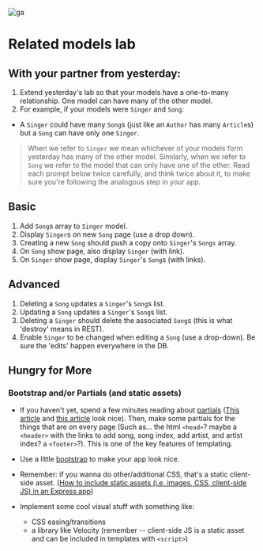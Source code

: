 ![ga](https://ga-dash.s3.amazonaws.com/production/assets/logo-9f88ae6c9c3871690e33280fcf557f33.png)

# Related models lab

## With your partner from yesterday:

1. Extend yesterday's lab so that your models have a one-to-many relationship. One model can have many of the other model.
1. For example, if your models were `Singer` and `Song`: 
  * A `Singer` could have many `Song`s (just like an `Author` has many `Article`s) but a `Song` can have only one `Singer`.

> When we refer to `Singer` we mean whichever of your models form yesterday has many of the other model.  Similarly, when we refer to `Song` we refer to the model that can only have one of the other.  Read each prompt below twice carefully, and think twice about it, to make sure you're following the analogous step in your app.


## Basic

1. Add `Song`s array to `Singer` model.
1. Display `Singer`s on new `Song` page (use a drop down).
1. Creating a new `Song` should push a copy onto `Singer`'s `Songs` array.
1. On `Song` show page, also display `Singer` (with link).
1. On `Singer` show page, display `Singer`'s `Song`s (with links).

## Advanced

1. Deleting a `Song` updates a `Singer`'s `Song`s list.
1. Updating a `Song` updates a `Singer`'s `Song`s list.
1. Deleting a `Singer` should delete the associated `Song`s (this is what 'destroy' means in REST).
1. Enable `Singer` to be changed when editing a `Song` (use a drop-down). Be sure the 'edits' happen everywhere in the DB.

## Hungry for More

### Bootstrap and/or Partials (and static assets)

* If you haven't yet, spend a few minutes reading about [partials](https://www.google.com/search?q=ejs+partials) ([This article](https://medium.freecodecamp.org/how-to-use-ejs-templating-in-a-node-js-application-ea9347a96c65) and [this article](https://scotch.io/tutorials/use-ejs-to-template-your-node-application) look nice).  Then, make some partials for the things that are on every page (Such as... the html `<head>`? maybe a `<header>` with the links to add song, song index, add artist, and artist index? a `<footer>`?).  This is one of the key features of templating.

* Use a little [bootstrap](getbootstrap.com) to make your app look nice. 

* Remember: if you wanna do other/additional CSS, that's a static client-side asset. ([How to include static assets (i.e. images, CSS, client-side JS) in an Express app](https://expressjs.com/en/starter/static-files.html))

* Implement some cool visual stuff with something like:
  * CSS easing/transitions
  * a library like Velocity (remember -- client-side JS is a static asset and can be included in templates with `<script>`)
